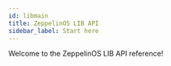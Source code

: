```yaml
---
id: libmain
title: ZeppelinOS LIB API
sidebar_label: Start here
---
```


Welcome to the ZeppelinOS LIB API reference!

